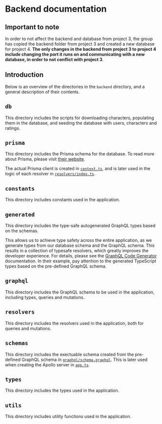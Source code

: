 # Backend documentation

## Important to note

In order to not affect the backend and database from project 3, the group has copied the backend folder from project 3 and created a new database for project 4. **The only changes in the backend from project 3 to project 4 include changing the port it runs on and communicating with a new database, in order to not conflict with project 3**.

## Introduction

Below is an overview of the directories in the `backend` directory, and a general description of their contents.

## `db`

This directory includes the scripts for downloading characters, populating them in the database, and seeding the database with users, characters and ratings.

## `prisma`

This directory includes the Prisma schema for the database. To read more about Prisma, please visit [their website](https://www.prisma.io/).

The actual Prisma client is created in [`context.ts`](/backend/src/context.ts), and is later used in the logic of each resolver in [`resolvers/index.ts`](/backend/src/resolvers/index.ts).

## `constants`

This directory includes constants used in the application.

## `generated`

This directory includes the type-safe autogenerated GraphQL types based on the schemas.

This allows us to achieve type safety across the entire application, as we generate types from our database schema and the GraphQL schema. This results in a collection of typesafe resolvers, which greatly improves the developer experience. For details, please see the [GraphQL Code Generator](https://graphql-code-generator.com/) documentation. In their example, pay attention to the generated TypeScript types based on the pre-defined GraphQL schema.

## `graphql`

This directory includes the GraphQL schema to be used in the application, including types, queries and mutations.

## `resolvers`

This directory includes the resolvers used in the application, both for queries and mutations.

## `schemas`

This directory includes the exectuable schema created from the pre-defined GraphQL schema in [`graphql/schema.graphql`](/backend/src/graphql/schema.graphql). This is later used when creating the Apollo server in [`app.ts`](/backend/src/app.ts).

## `types`

This directory includes the types used in the application.

## `utils`

This directory includes utility functions used in the application.
